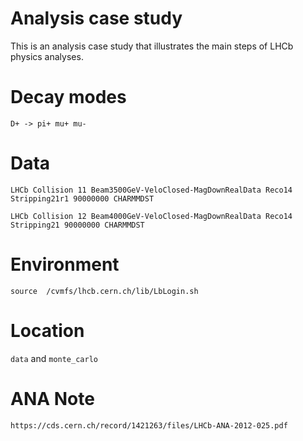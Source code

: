 # Analysis case study

This is an analysis case study that illustrates the main steps of LHCb physics analyses.

# Decay modes

```
D+ -> pi+ mu+ mu-
```

# Data

`LHCb Collision 11 Beam3500GeV-VeloClosed-MagDownRealData Reco14 Stripping21r1 90000000 CHARMMDST`

`LHCb Collision 12 Beam4000GeV-VeloClosed-MagDownRealData Reco14 Stripping21 90000000 CHARMMDST`

# Environment

`source  /cvmfs/lhcb.cern.ch/lib/LbLogin.sh`

# Location

`data` and `monte_carlo`

# ANA Note

`https://cds.cern.ch/record/1421263/files/LHCb-ANA-2012-025.pdf`
